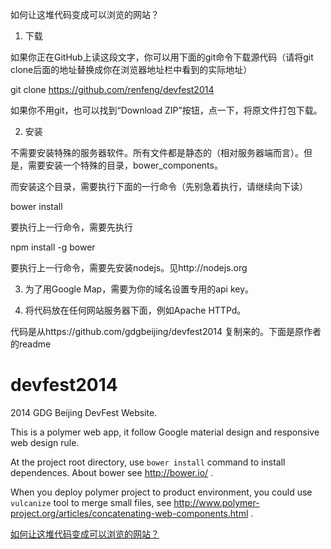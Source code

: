 如何让这堆代码变成可以浏览的网站？

1. 下载

 如果你正在GitHub上读这段文字，你可以用下面的git命令下载源代码（请将git clone后面的地址替换成你在浏览器地址栏中看到的实际地址）

 git clone https://github.com/renfeng/devfest2014

 如果你不用git，也可以找到“Download ZIP”按钮，点一下，将原文件打包下载。

2. 安装

 不需要安装特殊的服务器软件。所有文件都是静态的（相对服务器端而言）。但是，需要安装一个特殊的目录，bower_components。

 而安装这个目录，需要执行下面的一行命令（先别急着执行，请继续向下读）

 bower install

 要执行上一行命令，需要先执行

 npm install -g bower

 要执行上一行命令，需要先安装nodejs。见http://nodejs.org

3. 为了用Google Map，需要为你的域名设置专用的api key。

4. 将代码放在任何网站服务器下面，例如Apache HTTPd。

代码是从https://github.com/gdgbeijing/devfest2014 复制来的。下面是原作者的readme

devfest2014
===========

2014 GDG Beijing DevFest Website.

This is a polymer web app, it follow Google material design and responsive web design rule.

At the project root directory, use <code>bower install</code> command to install dependences. About bower see http://bower.io/ .

When you deploy polymer project to product environment, you could use <code>vulcanize</code> tool to merge small files, see http://www.polymer-project.org/articles/concatenating-web-components.html .

[如何让这堆代码变成可以浏览的网站？](https://github.com/renfeng/devfest2014/blob/master/README.md)
